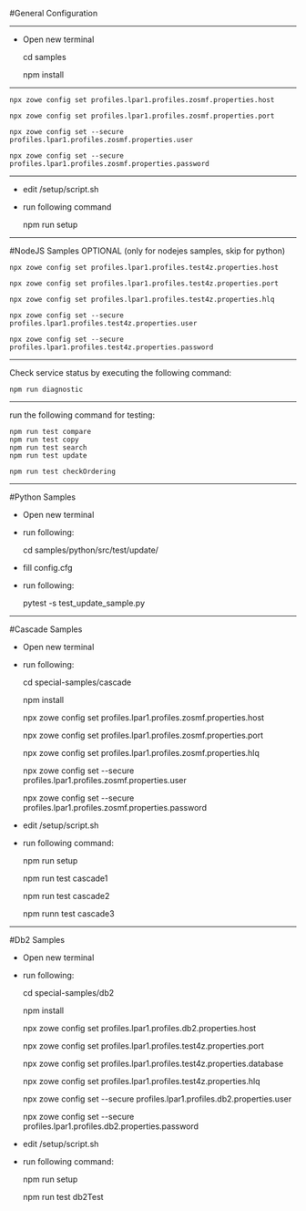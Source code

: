 #General Configuration
*****
* Open new terminal 

    cd samples

    npm install 
*****

    npx zowe config set profiles.lpar1.profiles.zosmf.properties.host

    npx zowe config set profiles.lpar1.profiles.zosmf.properties.port

    npx zowe config set --secure profiles.lpar1.profiles.zosmf.properties.user
 
    npx zowe config set --secure profiles.lpar1.profiles.zosmf.properties.password
***
* edit /setup/script.sh

* run following command

    npm run setup
***
#NodeJS Samples
OPTIONAL (only for nodejes samples, skip for python)

    npx zowe config set profiles.lpar1.profiles.test4z.properties.host

    npx zowe config set profiles.lpar1.profiles.test4z.properties.port

    npx zowe config set profiles.lpar1.profiles.test4z.properties.hlq

    npx zowe config set --secure profiles.lpar1.profiles.test4z.properties.user

    npx zowe config set --secure profiles.lpar1.profiles.test4z.properties.password
***
Check service status by executing the following command:

    npm run diagnostic

***
run the following command for testing:

    npm run test compare
    npm run test copy
    npm run test search
    npm run test update
    
    npm run test checkOrdering    
***
#Python Samples

* Open new terminal 

* run following: 


    cd samples/python/src/test/update/

* fill config.cfg
* run following:


    pytest -s  test_update_sample.py 
    
***
#Cascade Samples

* Open new terminal 

* run following: 


    cd special-samples/cascade
    
    npm install


    npx zowe config set profiles.lpar1.profiles.zosmf.properties.host

    npx zowe config set profiles.lpar1.profiles.zosmf.properties.port

    npx zowe config set profiles.lpar1.profiles.zosmf.properties.hlq

    npx zowe config set --secure profiles.lpar1.profiles.zosmf.properties.user
 
    npx zowe config set --secure profiles.lpar1.profiles.zosmf.properties.password
    
* edit /setup/script.sh

* run following command:


    npm run setup
    
    npm run test cascade1
    
    npm run test cascade2
    
    npm runn test cascade3

***

#Db2 Samples

* Open new terminal 

* run following: 


    cd special-samples/db2
    
    npm install


    npx zowe config set profiles.lpar1.profiles.db2.properties.host

    npx zowe config set profiles.lpar1.profiles.test4z.properties.port

    npx zowe config set profiles.lpar1.profiles.test4z.properties.database

    npx zowe config set profiles.lpar1.profiles.test4z.properties.hlq


    npx zowe config set --secure profiles.lpar1.profiles.db2.properties.user

    npx zowe config set --secure profiles.lpar1.profiles.db2.properties.password

* edit /setup/script.sh

* run following command:


    npm run setup
    
    npm run test db2Test

